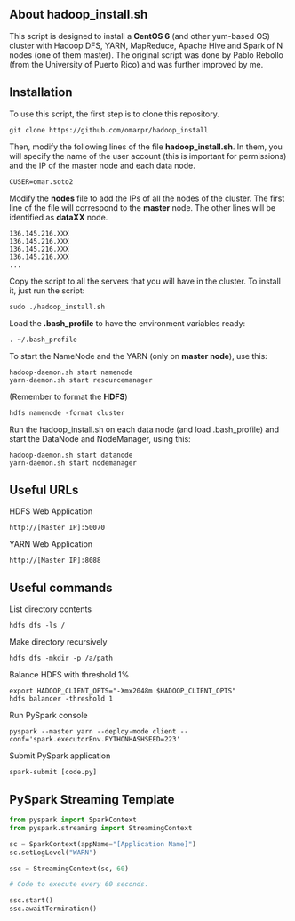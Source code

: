 ## About hadoop_install.sh

This script is designed to install a **CentOS 6** (and other yum-based OS) cluster with Hadoop DFS, YARN, MapReduce, Apache Hive and Spark of N nodes (one of them master). The original script was done by Pablo Rebollo (from the University of Puerto Rico) and was further improved by me.

## Installation

To use this script, the first step is to clone this repository.

```
git clone https://github.com/omarpr/hadoop_install
```

Then, modify the following lines of the file **hadoop_install.sh**. In them, you will specify the name of the user account (this is important for permissions) and the IP of the master node and each data node.

```shell
CUSER=omar.soto2
```

Modify the **nodes** file to add the IPs of all the nodes of the cluster. The first line of the file will correspond to the **master** node. The other lines will be identified as **dataXX** node.

```
136.145.216.XXX
136.145.216.XXX
136.145.216.XXX
136.145.216.XXX
...
```

Copy the script to all the servers that you will have in the cluster. To install it, just run the script:

```shell
sudo ./hadoop_install.sh
```

Load the **.bash_profile** to have the environment variables ready:

```shell
. ~/.bash_profile
```

To start the NameNode and the YARN (only on **master node**), use this:

```shell
hadoop-daemon.sh start namenode
yarn-daemon.sh start resourcemanager
```

(Remember to format the **HDFS**)

```shell
hdfs namenode -format cluster
```

Run the hadoop_install.sh on each data node (and load .bash_profile) and start the DataNode and NodeManager, using this:

```shell
hadoop-daemon.sh start datanode
yarn-daemon.sh start nodemanager
```

## Useful URLs

HDFS Web Application

```
http://[Master IP]:50070
```

YARN Web Application

```
http://[Master IP]:8088
```

## Useful commands

List directory contents

```shell
hdfs dfs -ls /
```

Make directory recursively

```shell
hdfs dfs -mkdir -p /a/path
```

Balance HDFS with threshold 1%

```shell
export HADOOP_CLIENT_OPTS="-Xmx2048m $HADOOP_CLIENT_OPTS"
hdfs balancer -threshold 1
```

Run PySpark console

```shell
pyspark --master yarn --deploy-mode client --conf='spark.executorEnv.PYTHONHASHSEED=223'
```

Submit PySpark application

```shell
spark-submit [code.py]
```

## PySpark Streaming Template
```python
from pyspark import SparkContext
from pyspark.streaming import StreamingContext

sc = SparkContext(appName="[Application Name]")
sc.setLogLevel("WARN")

ssc = StreamingContext(sc, 60)

# Code to execute every 60 seconds.

ssc.start()
ssc.awaitTermination()
```